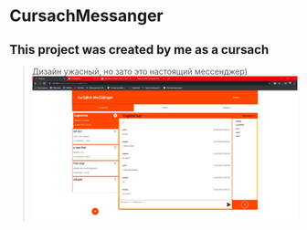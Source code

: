 # CursachMessanger
## This project was created by me as a cursach ##
> Дизайн ужасный, но зато это настоящий мессенджер)
![alt text](Screenshots/2_7Oe9QORj0.jpg "Главная")
